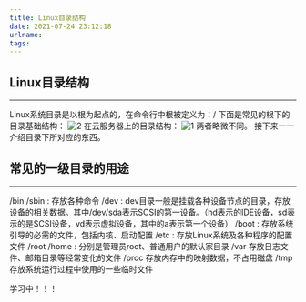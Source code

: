 ```yaml
---
title: Linux目录结构
date: 2021-07-24 23:12:18
urlname:
tags:
---
```

## Linux目录结构
***
Linux系统目录是以根为起点的，在命令行中根被定义为：/
下面是常见的根下的目录基础结构：
![2](/Linux目录结构/2.png)
在云服务器上的目录结构：
![1](/Linux目录结构/1.png)
两者略微不同。
接下来一一介绍目录下所对应的东西。

## 常见的一级目录的用途
***
/bin /sbin : 存放各种命令 
/dev : dev目录一般是挂载各种设备节点的目录，存放设备的相关数据。其中/dev/sda表示SCSI的第一设备。（hd表示的IDE设备，sd表示的是SCSI设备，vd表示虚拟设备，其中的a表示第一个设备）
/boot : 存放系统引导的必需的文件，包括内核、启动配置
/etc : 存放Linux系统及各种程序的配置文件
/root /home : 分别是管理员root、普通用户的默认家目录
/var 存放日志文件、邮箱目录等经常变化的文件
/proc 存放内存中的映射数据，不占用磁盘
/tmp 存放系统运行过程中使用的一些临时文件




学习中！！！




